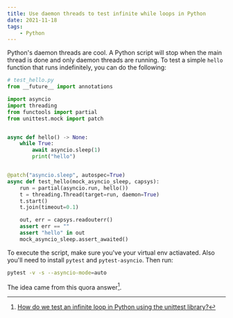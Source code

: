```yaml
---
title: Use daemon threads to test infinite while loops in Python
date: 2021-11-18
tags:
    - Python
---
```


Python's daemon threads are cool. A Python script will stop when the main thread is done and
only daemon threads are running. To test a simple `hello` function that runs indefinitely,
you can do the following:

```py
# test_hello.py
from __future__ import annotations

import asyncio
import threading
from functools import partial
from unittest.mock import patch


async def hello() -> None:
    while True:
        await asyncio.sleep(1)
        print("hello")


@patch("asyncio.sleep", autospec=True)
async def test_hello(mock_asyncio_sleep, capsys):
    run = partial(asyncio.run, hello())
    t = threading.Thread(target=run, daemon=True)
    t.start()
    t.join(timeout=0.1)

    out, err = capsys.readouterr()
    assert err == ""
    assert "hello" in out
    mock_asyncio_sleep.assert_awaited()
```

To execute the script, make sure you've your virtual env actiavated. Also you'll need to
install `pytest` and `pytest-asyncio`. Then run:

```sh
pytest -v -s --asyncio-mode=auto
```

The idea came from this quora answer[^1].

[^1]:
    [How do we test an infinite loop in Python using the unittest library?](https://qr.ae/pGDHVw)

